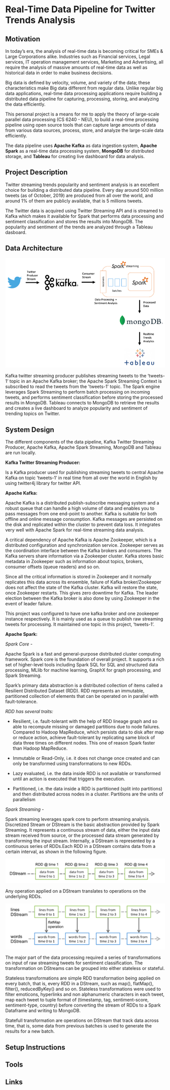 # Real-Time Data Pipeline for Twitter Trends Analysis

## Motivation

In today’s era, the analysis of real-time data is becoming critical for SMEs & Large Corporations alike. Industries such as Financial services, Legal services, IT operation management services, Marketing and Advertising, all require the analysis of massive amounts of real-time data as well as historical data in order to make business decisions.

Big data is defined by velocity, volume, and variety of the data; these characteristics make Big data different from
regular data. Unlike regular big data applications, real-time data processing applications require building a distributed data pipeline for capturing, processing, storing, and analyzing the data efficiently.

This personal project is a means for me to apply the theory of large-scale parallel data processing (CS 6240 - NEU), to build a real-time processing pipeline using open source tools that can capture large amounts of data from various data sources, process, store, and analyze the large-scale data efficiently. 

The data pipeline uses <b>Apache Kafka</b> as data ingestion system, <b>Apache Spark</b> as a real-time data processing system, <b>MongoDB</b> for distributed storage, and <b>Tableau</b> for creating live dashboard for data analysis.

## Project Description

Twitter streaming trends popularity and sentiment analysis is an excellent choice for building a distributed data pipeline. Every day around 500 million tweets (as of October, 2019) are produced from all over the world, and around 1% of them are publicly available, that is 5 millions tweets. 

The Twitter data is acquired using Twitter Streaming API and is streamed to Kafka which makes it available for Spark that performs data processing and sentiment classification and stores the results into MongoDB. The popularity and sentiment of the trends are analyzed through a Tableau dasboard.

## Data Architecture

![link](https://github.com/akshitvjain/realtime-twitter-trends-analytics/blob/master/images/pipeline-architecture.png)

Kafka twitter streaming producer publishes streaming tweets to the ‘tweets-1’ topic in an Apache Kafka broker; the Apache Spark Streaming Context is subscribed to read the tweets from the 'tweets-1' topic. The Spark engine leverages Spark Streaming to perform batch processing on incoming tweets, and performs sentiment classification before storing the processed results in MongoDB. Tableau connects to MongoDB to retrieve the results and creates a live dashboard to analyze popularity and sentiment of trending topics on Twitter.

## System Design

The different components of the data pipeline, Kafka Twitter Streaming Producer, Apache Kafka, Apache Spark Streaming, MongoDB and Tableau are run locally.

<b> Kafka Twitter Streaming Producer: </b>

Is a Kafka producer used for publishing streaming tweets to central Apache Kafka on topic ‘tweets-1’ in real time from all over the world in English by using twitter4j library for twitter API.

<b> Apache Kafka: </b>

Apache Kafka is a distributed publish-subscribe messaging system and a robust queue that can handle a high volume of data and enables you to pass messages from one end-point to another. Kafka is suitable for both offline and online message consumption. Kafka messages are persisted on the disk and replicated within the cluster to prevent data loss. It integrates very well with Apache Spark for real-time streaming data analysis.

A critical dependency of Apache Kafka is Apache Zookeeper, which is a distributed configuration and synchronization service. Zookeeper serves as the coordination interface between the Kafka brokers and consumers. The Kafka servers share information via a Zookeeper cluster. Kafka stores basic metadata in Zookeeper such as information about topics, brokers, consumer offsets (queue readers) and so on.

Since all the critical information is stored in Zookeeper and it normally replicates this data across its ensemble, failure of Kafka broker/Zookeeper does not affect the state of the Kafka cluster. Kafka will restore the state, once Zookeeper restarts. This gives zero downtime for Kafka. The leader election between the Kafka broker is also done by using Zookeeper in the event of leader failure.

This project was configured to have one kafka broker and one zookeeper instance respectively. It is mainly used as a queue to publish raw streaming tweets for processing. It maintained one topic in this project, ‘tweets-1’.

<b> Apache Spark: </b>

<i>Spark Core - </i>

Apache Spark is a fast and general-purpose distributed cluster computing framework. Spark core is the foundation of overall project. It supports a rich set of higher-level tools including Spark SQL for SQL and structured data processing, MLlib for machine learning, GraphX for graph processing, and Spark Streaming.

Spark’s primary data abstraction is a distributed collection of items called a Resilient Distributed Dataset (RDD). RDD represents an immutable, partitioned collection of elements that can be operated on in parallel with fault-tolerance.

<i>RDD has several traits:</i>

- Resilient, i.e. fault-tolerant with the help of RDD lineage graph and so able to recompute missing or damaged partitions due to node failures. Compared to Hadoop MapReduce, which persists data to disk after map or reduce action, achieve fault-tolerant by replicating same block of data three times on different nodes. This one of reason Spark faster than Hadoop MapReduce.

- Immutable or Read-Only, i.e. it does not change once created and can only be transformed using transformations to new RDDs.

- Lazy evaluated, i.e. the data inside RDD is not available or transformed until an action is executed that triggers the execution.

- Partitioned, i.e. the data inside a RDD is partitioned (split into partitions) and then distributed across nodes in a cluster. Partitions are the units of parallelism

<i>Spark Streaming - </i>

Spark streaming leverages spark core to perform streaming analysis. Discretized Stream or DStream is the basic abstraction provided by Spark Streaming. It represents a continuous stream of data, either the input data stream received from source, or the processed data stream generated by transforming the input stream. Internally, a DStream is represented by a continuous series of RDDs.Each RDD in a DStream contains data from a certain interval, as shown in the following figure.

![link](https://github.com/akshitvjain/realtime-twitter-trends-analytics/blob/master/images/dstream-rdd-abstraction.png)

Any operation applied on a DStream translates to operations on the underlying RDDs.

![link](https://github.com/akshitvjain/realtime-twitter-trends-analytics/blob/master/images/flatMap-on-dstream.png)

The major part of the data processing required a series of transformations on input of raw streaming tweets for sentiment classification. The transformation on DStreams can be grouped into either stateless or stateful.

Stateless transformations are simple RDD transformation being applied on every batch, that is, every RDD in a DStream, such as map(), flatMap(), filter(), reducedByKey() and so on. Stateless transformations were used to filter emoticons, hyperlinks and non alphanumeric characters in each tweet, map each tweet to tuple format of (timestamp, tag, sentiment-score, sentiment-type, country) before converting the stream of RDDs to a Spark Dataframe and writing to MongoDB.

Statefull transformation are operations on DStream that track data across time, that is, some data from previous batches is used to generate the results for a new batch.





## Setup Instructions
## Tools
## Links
